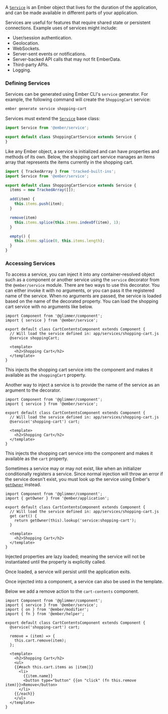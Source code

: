 A [`Service`](https://api.emberjs.com/ember/release/classes/Service) is an Ember object that lives for the duration of the application, and can be made available in different parts of your application.

Services are useful for features that require shared state or persistent connections. Example uses of services might
include:

* User/session authentication.
* Geolocation.
* WebSockets.
* Server-sent events or notifications.
* Server-backed API calls that may not fit EmberData.
* Third-party APIs.
* Logging.

### Defining Services

Services can be generated using Ember CLI's `service` generator.
For example, the following command will create the `ShoppingCart` service:

```bash
ember generate service shopping-cart
```

Services must extend the [`Service`](https://api.emberjs.com/ember/release/classes/Service) base class:

```javascript {data-filename=app/services/shopping-cart.js}
import Service from '@ember/service';

export default class ShoppingCartService extends Service {
}
```

Like any Ember object, a service is initialized and can have properties and methods of its own.
Below, the shopping cart service manages an items array that represents the items currently in the shopping cart.

```javascript {data-filename=app/services/shopping-cart.js}
import { TrackedArray } from 'tracked-built-ins';
import Service from '@ember/service';

export default class ShoppingCartService extends Service {
  items = new TrackedArray([]);

  add(item) {
    this.items.push(item);
  }

  remove(item) 
    this.items.splice(this.items.indexOf(item), 1);
  }

  empty() {
    this.items.splice(0, this.items.length);
  }
}
```

### Accessing Services

To access a service,
you can inject it into any container-resolved object such as a component or another service using the `service` decorator from the `@ember/service` module.
There are two ways to use this decorator.
You can either invoke it with no arguments, or you can pass it the registered name of the service.
When no arguments are passed, the service is loaded based on the name of the decorated property.
You can load the shopping cart service with no arguments like below.

```gjs {data-filename=app/components/cart-contents.gjs}
import Component from '@glimmer/component';
import { service } from '@ember/service';

export default class CartContentsComponent extends Component {
  // Will load the service defined in: app/services/shopping-cart.js
  @service shoppingCart;

  <template>
    <h2>Shopping Cart</h2>
  </template>
}
```

This injects the shopping cart service into the component and makes it available as the `shoppingCart` property.

Another way to inject a service is to provide the name of the service as an argument to the decorator.

```gjs {data-filename=app/components/cart-contents.gjs}
import Component from '@glimmer/component';
import { service } from '@ember/service';

export default class CartContentsComponent extends Component {
  // Will load the service defined in: app/services/shopping-cart.js
  @service('shopping-cart') cart;

  <template>
    <h2>Shopping Cart</h2>
  </template>
}
```

This injects the shopping cart service into the component and makes it available as the `cart` property.

Sometimes a service may or may not exist, like when an initializer conditionally registers a service.
Since normal injection will throw an error if the service doesn't exist,
you must look up the service using Ember's [`getOwner`](https://api.emberjs.com/ember/release/classes/@ember%2Fapplication/methods/getOwner?anchor=getOwner) instead.

```gjs {data-filename=app/components/cart-contents.gjs}
import Component from '@glimmer/component';
import { getOwner } from '@ember/application';

export default class CartContentsComponent extends Component {
  // Will load the service defined in: app/services/shopping-cart.js
  get cart() {
    return getOwner(this).lookup('service:shopping-cart');
  }

  <template>
    <h2>Shopping Cart</h2>
  </template>
}
```

Injected properties are lazy loaded; meaning the service will not be instantiated until the property is explicitly called.

Once loaded, a service will persist until the application exits.

Once injected into a component, a service can also be used in the template.

Below we add a remove action to the `cart-contents` component.

```gjs {data-filename=app/components/cart-contents.gjs}
import Component from '@glimmer/component';
import { service } from '@ember/service';
import { on } from '@ember/modifier';
import { fn } from '@ember/helper';

export default class CartContentsComponent extends Component {
  @service('shopping-cart') cart;

  remove = (item) => {
    this.cart.remove(item);
  };

  <template>
    <h2>Shopping Cart</h2>
    <ul>
    {{#each this.cart.items as |item|}}
      <li>
        {{item.name}}
        <button type="button" {{on "click" (fn this.remove item)}}>Remove</button>
      </li>
    {{/each}}
    </ul>
  </template>
}
```

<!-- eof - needed for pages that end in a code block  -->
